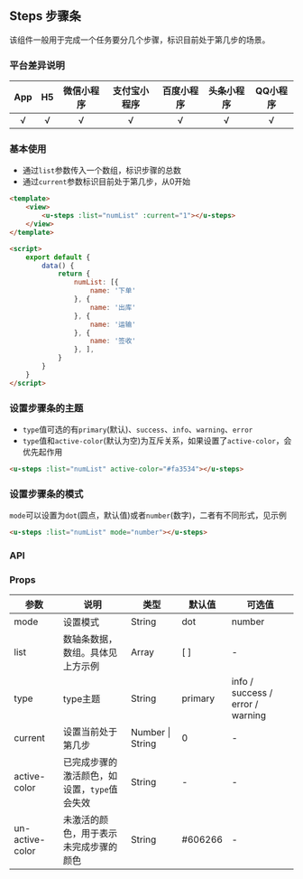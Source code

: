 ## Steps 步骤条

该组件一般用于完成一个任务要分几个步骤，标识目前处于第几步的场景。

### 平台差异说明

|App|H5|微信小程序|支付宝小程序|百度小程序|头条小程序|QQ小程序|
|:-:|:-:|:-:|:-:|:-:|:-:|:-:|
|√|√|√|√|√|√|√|

### 基本使用

- 通过`list`参数传入一个数组，标识步骤的总数
- 通过`current`参数标识目前处于第几步，从0开始

```html
<template>
	<view>
		<u-steps :list="numList" :current="1"></u-steps>
	</view>
</template>

<script>
	export default {
		data() {
			return {
				numList: [{
					name: '下单'
				}, {
					name: '出库'
				}, {
					name: '运输'
				}, {
					name: '签收'
				}, ],
			}
		}
	}
</script>
```

### 设置步骤条的主题

- `type`值可选的有`primary`(默认)、`success`、`info`、`warning`、`error`
- `type`值和`active-color`(默认为空)为互斥关系，如果设置了`active-color`，会优先起作用

```html
<u-steps :list="numList" active-color="#fa3534"></u-steps>
```

### 设置步骤条的模式

`mode`可以设置为`dot`(圆点，默认值)或者`number`(数字)，二者有不同形式，见示例

```html
<u-steps :list="numList" mode="number"></u-steps>
```

### API

### Props

| 参数          | 说明            | 类型            | 默认值             |  可选值   |
|-------------  |---------------- |---------------|------------------ |-------- |
| mode | 设置模式  | String | dot | number |
| list | 数轴条数据，数组。具体见上方示例  | Array | [ ] | - |
| type | type主题 | String  | primary | info / success / error / warning |
| current | 设置当前处于第几步 | Number \| String  | 0 | - |
| active-color | 已完成步骤的激活颜色，如设置，`type`值会失效 | String  | - | - |
| un-active-color | 未激活的颜色，用于表示未完成步骤的颜色 | String  | #606266 | - |



